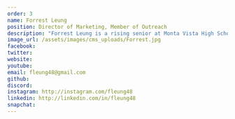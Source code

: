 ```yaml
---
order: 3
name: Forrest Leung
position: Director of Marketing, Member of Outreach
description: "Forrest Leung is a rising senior at Monta Vista High School in California, with interests in computational finance and digital engineering. At HAX, he is the Co-Director of Marketing, where he manages partnerships with organizations, along with overseeing social media campaigns. Outside of HAX, he is heavily involved with the Bay Area CS community, running events like MatadorHacks, OmniHacks, FrontierHacks, and GenHacks, as well as serving as the Regional Manager for CodeDay Bay Area. In his free time, he enjoys hanging out with friends, playing golf, and listening to EDM."
image_url: /assets/images/cms_uploads/Forrest.jpg
facebook: 
twitter: 
website: 
youtube: 
email: fleung48@gmail.com
github: 
discord: 
instagram: http://instagram.com/fleung48
linkedin: http://linkedin.com/in/fleung48
snapchat: 
---
```

